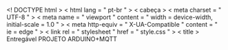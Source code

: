 <! DOCTYPE html >
< html  lang = " pt-br " >
< cabeça >
  < meta  charset = " UTF-8 " >
  < meta  name = " viewport " content = " width = device-width, initial-scale = 1.0 " >
  < meta  http-equiv = " X-UA-Compatible " content = " ie = edge " >
  < link  rel = " stylesheet " href = " style.css " >
   < title > Entregável  PROJETO ARDUINO+MQTT <title>
  <br>
   < div  class = " container " >
     < p  class = " text-center " > Objetivo  </p>
  </ div >
